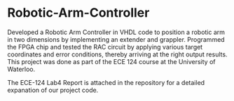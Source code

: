 # Robotic-Arm-Controller

Developed a Robotic Arm Controller in VHDL code to position a robotic arm in two dimensions by implementing an extender and grappler. 
Programmed the FPGA chip and tested the RAC circuit by applying various target coordinates and error conditions, thereby arriving at the right output results. 
This project was done as part of the ECE 124 course at the University of Waterloo.

The ECE-124 Lab4 Report is attached in the repository for a detailed expanation of our project code.
